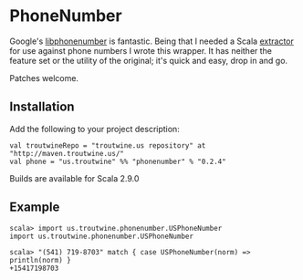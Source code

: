 PhoneNumber
===========

Google's [libphonenumber](http://code.google.com/p/libphonenumber/) is fantastic. Being that I needed a Scala [extractor](http://www.scala-lang.org/node/112) for use against phone numbers I wrote this wrapper. It has neither the feature set or the utility of the original; it's quick and easy, drop in and go.

Patches welcome.

Installation
------------

Add the following to your project description:

```
val troutwineRepo = "troutwine.us repository" at "http://maven.troutwine.us/"
val phone = "us.troutwine" %% "phonenumber" % "0.2.4"
```

Builds are available for Scala 2.9.0

Example
-------

```
scala> import us.troutwine.phonenumber.USPhoneNumber
import us.troutwine.phonenumber.USPhoneNumber

scala> "(541) 719-8703" match { case USPhoneNumber(norm) => println(norm) }
+15417198703
```

